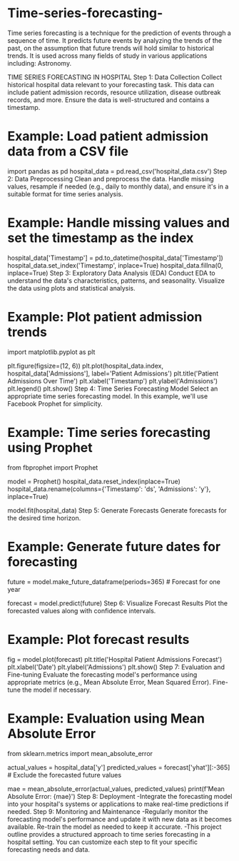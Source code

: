 # Time-series-forecasting-

Time series forecasting is a technique for the prediction of events through a sequence of time. It predicts future events by analyzing the trends of the past, on the assumption that future trends will hold similar to historical trends. It is used across many fields of study in various applications including: Astronomy.



 TIME SERIES FORECASTING IN HOSPITAL
Step 1: Data Collection
Collect historical hospital data relevant to your forecasting task. This data can include patient admission records, resource utilization, disease outbreak records, and more. Ensure the data is well-structured and contains a timestamp.
# Example: Load patient admission data from a CSV file
import pandas as pd
hospital_data = pd.read_csv('hospital_data.csv')
Step 2: Data Preprocessing
Clean and preprocess the data. Handle missing values, resample if needed (e.g., daily to monthly data), and ensure it's in a suitable format for time series analysis.
# Example: Handle missing values and set the timestamp as the index
hospital_data['Timestamp'] = pd.to_datetime(hospital_data['Timestamp'])
hospital_data.set_index('Timestamp', inplace=True)
hospital_data.fillna(0, inplace=True)
Step 3: Exploratory Data Analysis (EDA)
Conduct EDA to understand the data's characteristics, patterns, and seasonality. Visualize the data using plots and statistical analysis.
# Example: Plot patient admission trends
import matplotlib.pyplot as plt

plt.figure(figsize=(12, 6))
plt.plot(hospital_data.index, hospital_data['Admissions'], label='Patient Admissions')
plt.title('Patient Admissions Over Time')
plt.xlabel('Timestamp')
plt.ylabel('Admissions')
plt.legend()
plt.show()
Step 4: Time Series Forecasting Model
Select an appropriate time series forecasting model. In this example, we'll use Facebook Prophet for simplicity.
# Example: Time series forecasting using Prophet
from fbprophet import Prophet

model = Prophet()
hospital_data.reset_index(inplace=True)
hospital_data.rename(columns={'Timestamp': 'ds', 'Admissions': 'y'}, inplace=True)

model.fit(hospital_data)
Step 5: Generate Forecasts
Generate forecasts for the desired time horizon.
# Example: Generate future dates for forecasting
future = model.make_future_dataframe(periods=365)  # Forecast for one year

forecast = model.predict(future)
Step 6: Visualize Forecast Results
Plot the forecasted values along with confidence intervals.
# Example: Plot forecast results
fig = model.plot(forecast)
plt.title('Hospital Patient Admissions Forecast')
plt.xlabel('Date')
plt.ylabel('Admissions')
plt.show()
Step 7: Evaluation and Fine-tuning
Evaluate the forecasting model's performance using appropriate metrics (e.g., Mean Absolute Error, Mean Squared Error). Fine-tune the model if necessary.
# Example: Evaluation using Mean Absolute Error
from sklearn.metrics import mean_absolute_error

actual_values = hospital_data['y']
predicted_values = forecast['yhat'][:-365]  # Exclude the forecasted future values

mae = mean_absolute_error(actual_values, predicted_values)
print(f'Mean Absolute Error: {mae}')
Step 8: Deployment
-Integrate the forecasting model into your hospital's systems or applications to make real-time predictions if needed.
Step 9: Monitoring and Maintenance
-Regularly monitor the forecasting model's performance and update it with new data as it becomes available. Re-train the model as needed to keep it accurate.
-This project outline provides a structured approach to time series forecasting in a hospital setting. You can customize each step to fit your specific forecasting needs and data.











